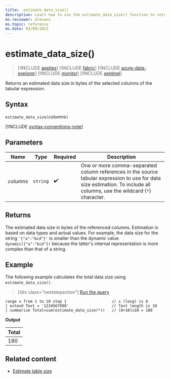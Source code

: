 ```yaml
---
title:  estimate_data_size()
description: Learn how to use the estimate_data_size() function to return an estimated data size in bytes of the selected columns of the tabular expression.
ms.reviewer: alexans
ms.topic: reference
ms.date: 03/09/2023
---
```

# estimate_data_size()

> [!INCLUDE [applies](../includes/applies-to-version/applies.md)] [!INCLUDE [fabric](../includes/applies-to-version/fabric.md)] [!INCLUDE [azure-data-explorer](../includes/applies-to-version/azure-data-explorer.md)] [!INCLUDE [monitor](../includes/applies-to-version/monitor.md)] [!INCLUDE [sentinel](../includes/applies-to-version/sentinel.md)]

Returns an estimated data size in bytes of the selected columns of the tabular expression.

## Syntax

`estimate_data_size(`*columns*`)`

[!INCLUDE [syntax-conventions-note](../includes/syntax-conventions-note.md)]

## Parameters

|Name|Type|Required|Description|
|--|--|--|--|
|*columns*| `string` | :heavy_check_mark:|One or more comma-separated column references in the source tabular expression to use for data size estimation. To include all columns, use the wildcard (`*`) character.|

## Returns

The estimated data size in bytes of the referenced columns. Estimation is based on data types and actual values.
For example, the data size for the string `'{"a":"bcd"}'` is smaller than the dynamic value `dynamic({"a":"bcd"})`
because the latter's internal representation is more complex than that of a string.

## Example

The following example calculates the total data size using `estimate_data_size()`.

> [!div class="nextstepaction"]
> <a href="https://dataexplorer.azure.com/clusters/help/databases/Samples?query=H4sIAAAAAAAAA22NvQ7CMBCDd57CWxMYmvAbhr5F9ypSj1KpSarmkCLEw3OFtbdYlu3vFh8HQsFjSQEWnGANMtMsZuPqWrpqSnHQGDMcdh9QYYo9WlE0qOzxdL5cb+5uqm3ArzhRHPi5MuTfSsmvEPwyvgltYj814hVlHoNn6nrPvssSqr3Wf4pyB2t0kXUD68wXVvoNCMgAAAA=" target="_blank">Run the query</a>

```kusto
range x from 1 to 10 step 1                    // x (long) is 8 
| extend Text = '1234567890'                   // Text length is 10  
| summarize Total=sum(estimate_data_size(*))   // (8+10)x10 = 180
```

**Output**

|Total|
|---|
|180|

## Related content

* [Estimate table size](../management/estimate-table-size.md)

